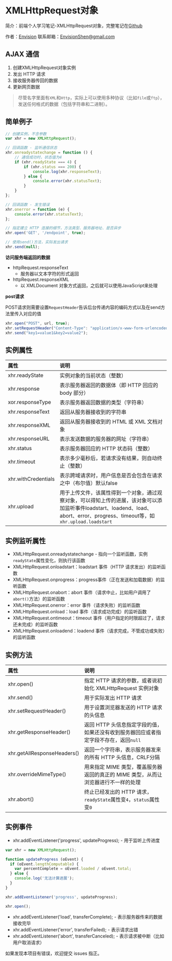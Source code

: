 # XMLHttpRequest对象

简介：前端个人学习笔记-XMLHttpRequest对象，完整笔记在[Github](https://github.com/MrEnvision/Front-end_learning_notes)

作者：[Envision](https://github.com/MrEnvision) 联系邮箱：[EnvisionShen@gmail.com](mailto:EnvisionShen@gmail.com)

## AJAX 通信

1. 创建XMLHttpRequest对象实例
2. 发出 HTTP 请求
3. 接收服务器传回的数据
4. 更新网页数据

> 尽管名字里面有`XML`和`Http`，实际上可以使用多种协议（比如`file`或`ftp`），发送任何格式的数据（包括字符串和二进制）。

## 简单例子

```javascript
// 创建实例，不含参数
var xhr = new XMLHttpRequest();

// 回调函数 - 监听通信状态
xhr.onreadystatechange = function () {
    // 通信成功时，状态值为4
    if (xhr.readyState === 4) {
        if (xhr.status === 200) {
            console.log(xhr.responseText);
        } else {
            console.error(xhr.statusText);
        }
    }
};

// 回调函数 - 发生错误
xhr.onerror = function (e) {
    console.error(xhr.statusText);
};

// 指定建立 HTTP 连接的细节，方法类型、服务器地址、是否异步
xhr.open('GET', '/endpoint', true);

// 使用send()方法，实际发出请求
xhr.send(null);
```

**访问服务端返回的数据**

* httpRequest.responseText
  * 服务器以文本字符的形式返回
* httpRequest.responseXML 
  * 以 XMLDocument 对象方式返回，之后就可以使用JavaScript来处理

**post请求**

POST请求则需要设置`RequestHeader`告诉后台传递内容的编码方式以及在send方法里传入对应的值

```javascript
xhr.open("POST", url, true);
xhr.setRequestHeader("Content-Type": "application/x-www-form-urlencoded");
xhr.send("key1=value1&key2=value2");
```

## 实例属性

| 属性 | 说明 |
| :--- | :--- |
| xhr.readyState | 实例对象的当前状态（整数） |
| xhr.response | 表示服务器返回的数据体（即 HTTP 回应的 body 部分） |
| xor.responseType | 表示服务器返回数据的类型（字符串） |
| xhr.responseText | 返回从服务器接收到的字符串 |
| xhr.responseXML | 返回从服务器接收到的 HTML 或 XML 文档对象 |
| xhr.responseURL | 表示发送数据的服务器的网址（字符串） |
| xhr.status | 表示服务器回应的 HTTP 状态码（整数） |
| xhr.timeout | 表示多少毫秒后，若请求没有结果，则自动终止（整数） |
| xhr.withCredentials | 表示跨域请求时，用户信息是否会包含在请求之中（布尔值）默认false |
| xhr.upload | 用于上传文件，该属性得到一个对象，通过观察对象，可以得知上传的进展，该对象可以添加监听事件loadstart、loadend、load、abort、error、progress、timeout等，如`xhr.upload.loadstart` |

## 实例监听属性

* XMLHttpRequest.onreadystatechange - 指向一个监听函数，实例`readyState`属性变化，则执行该函数
* XMLHttpRequest.onloadstart：loadstart 事件（HTTP 请求发出）的监听函数
* XMLHttpRequest.onprogress：progress事件（正在发送和加载数据）的监听函数
* XMLHttpRequest.onabort：abort 事件（请求中止，比如用户调用了`abort()`方法）的监听函数
* XMLHttpRequest.onerror：error 事件（请求失败）的监听函数
* XMLHttpRequest.onload：load 事件（请求成功完成）的监听函数
* XMLHttpRequest.ontimeout：timeout 事件（用户指定的时限超过了，请求还未完成）的监听函数
* XMLHttpRequest.onloadend：loadend 事件（请求完成，不管成功或失败）的监听函数

## 实例方法

| 属性 | 说明 |
| :--- | :--- |
| xhr.open\(\) | 指定 HTTP 请求的参数，或者说初始化 XMLHttpRequest 实例对象 |
| xhr.send\(\) | 用于实际发出 HTTP 请求 |
| xhr.setRequestHeader\(\) | 用于设置浏览器发送的 HTTP 请求的头信息 |
| xhr.getResponseHeader\(\) | 返回 HTTP 头信息指定字段的值，如果还没有收到服务器回应或者指定字段不存在，返回`null` |
| xhr.getAllResponseHeaders\(\) | 返回一个字符串，表示服务器发来的所有 HTTP 头信息，CRLF分隔 |
| xhr.overrideMimeType\(\) | 用来指定 MIME 类型，覆盖服务器返回的真正的 MIME 类型，从而让浏览器进行不一样的处理 |
| xhr.abort\(\) | 终止已经发出的 HTTP 请求，`readyState`属性变`4`，`status`属性变`0` |

## 实例事件

* xhr.addEventListener\('progress', updateProgress\); - 用于监听上传进度

```javascript
var xhr = new XMLHttpRequest();

function updateProgress (oEvent) {
  if (oEvent.lengthComputable) {
    var percentComplete = oEvent.loaded / oEvent.total;
  } else {
    console.log('无法计算进展');
  }
}

xhr.addEventListener('progress', updateProgress);

xhr.open();
```

* xhr.addEventListener\('load', transferComplete\); - 表示服务器传来的数据接收完毕
* xhr.addEventListener\('error', transferFailed\); - 表示请求出错
* xhr.addEventListener\('abort', transferCanceled\); - 表示请求被中断（比如用户取消请求）

如果发现本项目有错误，欢迎提交 issues 指正。

